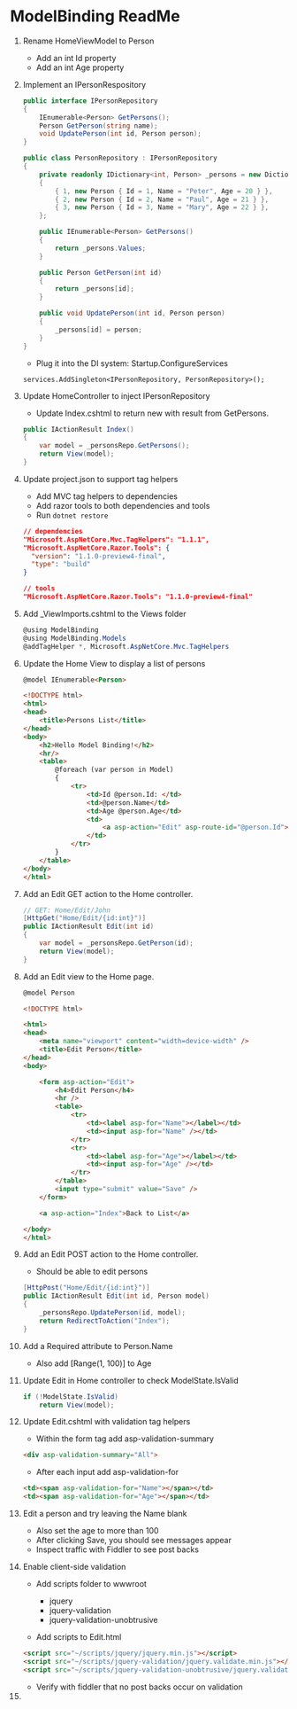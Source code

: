 ﻿# ModelBinding ReadMe

1. Rename HomeViewModel to Person

    - Add an int Id property
    - Add an int Age property

2. Implement an IPersonRespository

    ```csharp
    public interface IPersonRepository
    {
        IEnumerable<Person> GetPersons();
        Person GetPerson(string name);
        void UpdatePerson(int id, Person person);
    }
    ```

    ```csharp
    public class PersonRepository : IPersonRepository
    {
        private readonly IDictionary<int, Person> _persons = new Dictionary<int, Person>
        {
            { 1, new Person { Id = 1, Name = "Peter", Age = 20 } },
            { 2, new Person { Id = 2, Name = "Paul", Age = 21 } },
            { 3, new Person { Id = 3, Name = "Mary", Age = 22 } },
        };

        public IEnumerable<Person> GetPersons()
        {
            return _persons.Values;
        }

        public Person GetPerson(int id)
        {
            return _persons[id];
        }

        public void UpdatePerson(int id, Person person)
        {
            _persons[id] = person;
        }
    }
    ```

    - Plug it into the DI system: Startup.ConfigureServices

    ```chsarp
    services.AddSingleton<IPersonRepository, PersonRepository>();
    ```

3. Update HomeController to inject IPersonRepository

    - Update Index.cshtml to return new with result from GetPersons.

    ```csharp
    public IActionResult Index()
    {
        var model = _personsRepo.GetPersons();
        return View(model);
    }
    ```

4. Update project.json to support tag helpers

    - Add MVC tag helpers to dependencies
    - Add razor tools to both dependencies and tools
    - Run `dotnet restore`

    ```json
    // dependencies
    "Microsoft.AspNetCore.Mvc.TagHelpers": "1.1.1",
    "Microsoft.AspNetCore.Razor.Tools": {
      "version": "1.1.0-preview4-final",
      "type": "build"
    }

    // tools
    "Microsoft.AspNetCore.Razor.Tools": "1.1.0-preview4-final"
    ```

5. Add _ViewImports.cshtml to the  Views folder

    ```csharp
    @using ModelBinding
    @using ModelBinding.Models
    @addTagHelper *, Microsoft.AspNetCore.Mvc.TagHelpers
    ```

6. Update the Home View to display a list of persons

    ```html
    @model IEnumerable<Person>

    <!DOCTYPE html>
    <html>
    <head>
        <title>Persons List</title>
    </head>
    <body>
        <h2>Hello Model Binding!</h2>
        <hr/>
        <table>
            @foreach (var person in Model)
            {
                <tr>
                    <td>Id @person.Id: </td>
                    <td>@person.Name</td>
                    <td>Age @person.Age</td>
                    <td>
                        <a asp-action="Edit" asp-route-id="@person.Id">Edit</a>
                    </td>
                </tr>
            }
        </table>
    </body>
    </html>
    ```

7. Add an Edit GET action to the Home controller.

    ```csharp
    // GET: Home/Edit/John
    [HttpGet("Home/Edit/{id:int}")]
    public IActionResult Edit(int id)
    {
        var model = _personsRepo.GetPerson(id);
        return View(model);
    }
    ```

8. Add an Edit view to the Home page.

    ```html
    @model Person

    <!DOCTYPE html>

    <html>
    <head>
        <meta name="viewport" content="width=device-width" />
        <title>Edit Person</title>
    </head>
    <body>

        <form asp-action="Edit">
            <h4>Edit Person</h4>
            <hr />
            <table>
                <tr>
                    <td><label asp-for="Name"></label></td>
                    <td><input asp-for="Name" /></td>
                </tr>
                <tr>
                    <td><label asp-for="Age"></label></td>
                    <td><input asp-for="Age" /></td>
                </tr>
            </table>
            <input type="submit" value="Save" />
        </form>

        <a asp-action="Index">Back to List</a>

    </body>
    </html>
    ```
9. Add an Edit POST action to the Home controller.

    - Should be able to edit persons

    ```csharp
    [HttpPost("Home/Edit/{id:int}")]
    public IActionResult Edit(int id, Person model)
    {
        _personsRepo.UpdatePerson(id, model);
        return RedirectToAction("Index");
    }
    ```

10. Add a Required attribute to Person.Name

    - Also add [Range(1, 100)] to Age

11. Update Edit in Home controller to check ModelState.IsValid

    ```csharp
    if (!ModelState.IsValid)
        return View(model);
    ```

12. Update Edit.cshtml with validation tag helpers

    - Within the form tag add asp-validation-summary

    ```html
    <div asp-validation-summary="All">
    ```

    - After each input add asp-validation-for

    ```html
    <td><span asp-validation-for="Name"></span></td>
    <td><span asp-validation-for="Age"></span></td>
    ```

13. Edit a person and try leaving the Name blank

    - Also set the age to more than 100
    - After clicking Save, you should see messages appear
    - Inspect traffic with Fiddler to see post backs

14. Enable client-side validation

    - Add scripts folder to wwwroot
      - jquery
      - jquery-validation
      - jquery-validation-unobtrusive

    - Add scripts to Edit.html

    ```html
    <script src="~/scripts/jquery/jquery.min.js"></script>
    <script src="~/scripts/jquery-validation/jquery.validate.min.js"></script>
    <script src="~/scripts/jquery-validation-unobtrusive/jquery.validate.unobtrusive.min.js"></script>
    ```

    - Verify with fiddler that no post backs occur on validation
15. 
